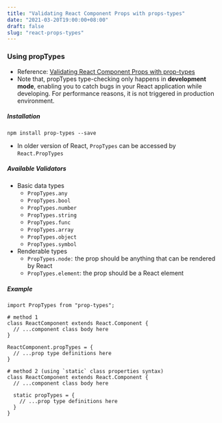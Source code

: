 ```yaml
---
title: "Validating React Component Props with props-types"
date: "2021-03-20T19:00:00+08:00"
draft: false
slug: "react-props-types"
---
```

### Using propTypes
* Reference: [Validating React Component Props with prop-types](https://blog.logrocket.com/validating-react-component-props-with-prop-types-ef14b29963fc/)
* Note that, propTypes type-checking only happens in **development mode**, enabling you to catch bugs in your React application while developing. For performance reasons, it is not triggered in production environment.

<!--more--> 

##### Installation
```
npm install prop-types --save
```
* In older version of React, `PropTypes` can be accessed by `React.PropTypes`

##### Available Validators
* Basic data types
    * `PropTypes.any`
    * `PropTypes.bool `
    * `PropTypes.number`
    * `PropTypes.string `
    * `PropTypes.func`
    * `PropTypes.array`
    * `PropTypes.object`
    * `PropTypes.symbol`
* Renderable types
    * `PropTypes.node` :  the prop should be anything that can be rendered by React 
    * `PropTypes.element`: the prop should be a React element

##### Example

```
import PropTypes from "prop-types";

# method 1
class ReactComponent extends React.Component {
  // ...component class body here
}

ReactComponent.propTypes = {
  // ...prop type definitions here
}

# method 2 (using `static` class properties syntax)
class ReactComponent extends React.Component {
  // ...component class body here
  
  static propTypes = {
    // ...prop type definitions here
  }
}
```

